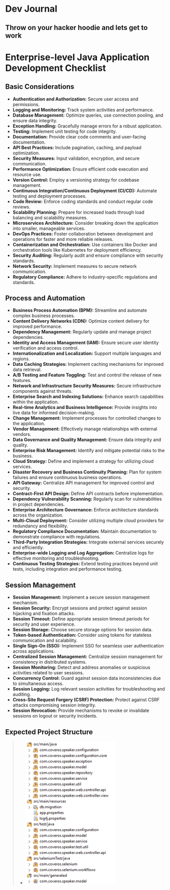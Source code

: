 # Dev Journal 
## Throw on your hacker hoodie and lets get to work
# Enterprise-level Java Application Development Checklist

## Basic Considerations
- **Authentication and Authorization:** Secure user access and permissions.
- **Logging and Monitoring:** Track system activities and performance.
- **Database Management:** Optimize queries, use connection pooling, and ensure data integrity.
- **Exception Handling:** Gracefully manage errors for a robust application.
- **Testing:** Implement unit testing for code integrity.
- **Documentation:** Provide clear code comments and user-facing documentation.
- **API Best Practices:** Include pagination, caching, and payload optimization.
- **Security Measures:** Input validation, encryption, and secure communication.
- **Performance Optimization:** Ensure efficient code execution and resource use.
- **Version Control:** Employ a versioning strategy for codebase management.
- **Continuous Integration/Continuous Deployment (CI/CD):** Automate testing and deployment processes.
- **Code Review:** Enforce coding standards and conduct regular code reviews.
- **Scalability Planning:** Prepare for increased loads through load balancing and scalability measures.
- **Microservices Architecture:** Consider breaking down the application into smaller, manageable services.
- **DevOps Practices:** Foster collaboration between development and operations for faster and more reliable releases.
- **Containerization and Orchestration:** Use containers like Docker and orchestration tools like Kubernetes for deployment efficiency.
- **Security Auditing:** Regularly audit and ensure compliance with security standards.
- **Network Security:** Implement measures to secure network communication.
- **Regulatory Compliance:** Adhere to industry-specific regulations and standards.

## Process and Automation
- **Business Process Automation (BPM):** Streamline and automate complex business processes.
- **Content Delivery Networks (CDN):** Optimize content delivery for improved performance.
- **Dependency Management:** Regularly update and manage project dependencies.
- **Identity and Access Management (IAM):** Ensure secure user identity verification and access control.
- **Internationalization and Localization:** Support multiple languages and regions.
- **Data Caching Strategies:** Implement caching mechanisms for improved data retrieval.
- **A/B Testing and Feature Toggling:** Test and control the release of new features.
- **Network and Infrastructure Security Measures:** Secure infrastructure components against threats.
- **Enterprise Search and Indexing Solutions:** Enhance search capabilities within the application.
- **Real-time Analytics and Business Intelligence:** Provide insights into live data for informed decision-making.
- **Change Management:** Implement processes for controlled changes to the application.
- **Vendor Management:** Effectively manage relationships with external vendors.
- **Data Governance and Quality Management:** Ensure data integrity and quality.
- **Enterprise Risk Management:** Identify and mitigate potential risks to the business.
- **Cloud Strategy:** Define and implement a strategy for utilizing cloud services.
- **Disaster Recovery and Business Continuity Planning:** Plan for system failures and ensure continuous business operations.
- **API Gateway:** Centralize API management for improved control and security.
- **Contract-First API Design:** Define API contracts before implementation.
- **Dependency Vulnerability Scanning:** Regularly scan for vulnerabilities in project dependencies.
- **Enterprise Architecture Governance:** Enforce architecture standards across the organization.
- **Multi-Cloud Deployment:** Consider utilizing multiple cloud providers for redundancy and flexibility.
- **Regulatory Compliance Documentation:** Maintain documentation to demonstrate compliance with regulations.
- **Third-Party Integration Strategies:** Integrate external services securely and efficiently.
- **Enterprise-wide Logging and Log Aggregation:** Centralize logs for effective monitoring and troubleshooting.
- **Continuous Testing Strategies:** Extend testing practices beyond unit tests, including integration and performance testing.

## Session Management
- **Session Management:** Implement a secure session management mechanism.
- **Session Security:** Encrypt sessions and protect against session hijacking and fixation attacks.
- **Session Timeout:** Define appropriate session timeout periods for security and user experience.
- **Session Storage:** Choose secure storage options for session data.
- **Token-based Authentication:** Consider using tokens for stateless communication and scalability.
- **Single Sign-On (SSO):** Implement SSO for seamless user authentication across applications.
- **Centralized Session Management:** Centralize session management for consistency in distributed systems.
- **Session Monitoring:** Detect and address anomalies or suspicious activities related to user sessions.
- **Concurrency Control:** Guard against session data inconsistencies due to simultaneous access.
- **Session Logging:** Log relevant session activities for troubleshooting and auditing.
- **Cross-Site Request Forgery (CSRF) Protection:** Protect against CSRF attacks compromising session integrity.
- **Session Revocation:** Provide mechanisms to revoke or invalidate sessions on logout or security incidents.


## Expected Project Structure
> - ![img.png](img.png)